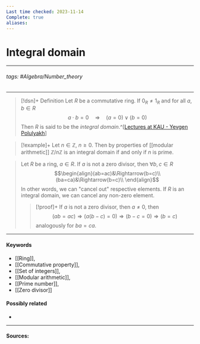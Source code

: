 ```yaml
---
Last time checked: 2023-11-14
Complete: true
aliases:
---
```

# Integral domain
***
###### tags: #Algebra/Number_theory 
***
>[!dsn]+ Definition
>Let $R$ be a commutative ring. If $0_{R}\ne1_{R}$ and for all $a,b\in R$
>$$a\cdot b=0\quad \Rightarrow \quad (a=0)\lor (b=0)$$
>Then $R$ is said to be the *integral domain*.^[[Lectures at KAU - Yevgen Polulyakh](https://drive.google.com/drive/folders/1OBF4iFXhiyJQ2lVaDTRnDEnyDf6hImIg)] 

>[!example]+ 
>Let $n\in\mathbb{Z}$, $n\ge 0$. Then by properties of [[modular arithmetic]] $\mathbb{Z}/n\mathbb{Z}$ is an integral domain if and only if $n$ is prime.

>Let $R$ be a ring, $a\in R$. If $a$ is not a zero divisor, then $\forall b,c\in R$
>$$\begin{align}(ab=ac)&\Rightarrow(b=c)\\(ba=ca)&\Rightarrow(b=c)\\  \end{align}$$
>In other words, we can "cancel out" respective elements. 
>If $R$ is an integral domain, we can cancel any non-zero element.
>>[!proof]+
>>If $a$ is not a zero divisor, then $a\ne0$, then
>>$$(ab=ac)\Rightarrow (a(b-c)=0)\Rightarrow (b-c=0)\Rightarrow (b=c)$$
>>analogously for $ba=ca$.

***
#### Keywords
- [[Ring]],
- [[Commutative property]],
- [[Set of integers]],
- [[Modular arithmetic]],
- [[Prime number]],
- [[Zero divisor]]
#### Possibly related
- 
***
#### Sources: